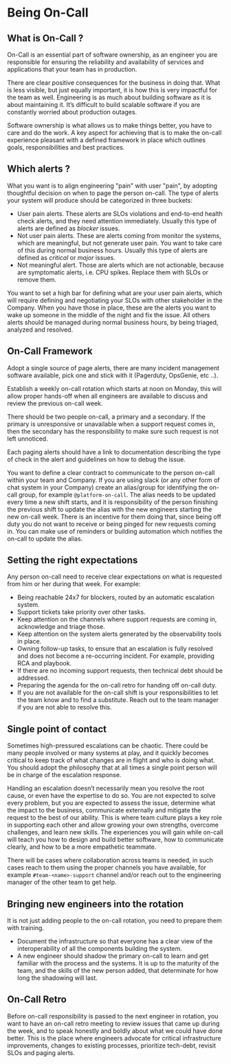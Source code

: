 # Being On-Call

## What is On-Call ?

On-Call is an essential part of software ownership, as an engineer you are responsible for ensuring the reliability and availability of services and applications that your team has in production. 

There are clear positive consequences for the business in doing that. What is less visible, but just equally important, it is how this is very impactful for the team as well. Engineering is as much about building software as it is about maintaining it. It’s difficult to build scalable software if you are constantly worried about production outages. 

Software ownership is what allows us to make things better, you have to care and do the work. A key aspect for achieving that is to make the on-call experience pleasant with a defined framework in place which outlines goals, responsibilities and best practices.

## Which alerts ?

What you want is to align engineering "pain" with user "pain", by adopting thoughtful decision on when to page the person on-call. The type of alerts your system will produce should be categorized in three buckets:

* User pain alerts. These alerts are SLOs violations and end-to-end health check alerts, and they need attention immediately. Usually this type of alerts are defined as _blocker_ issues.
* Not user pain alerts. These are alerts coming from monitor the systems, which are meaningful, but not generate user pain. You want to take care of this during normal business hours. Usually this type of alerts are defined as _critical_ or _major_ issues.
* Not meaningful alert. Those are alerts which are not actionable, because are symptomatic alerts, i.e. CPU spikes. Replace them with SLOs or remove them.

You want to set a high bar for defining what are your user pain alerts, which will require defining and negotiating your SLOs with other stakeholder in the Company. When you have those in place, these are the alerts you want to wake up someone in the middle of the night and fix the issue. All others alerts should be managed during normal business hours, by being triaged, analyzed and resolved.


## On-Call Framework

Adopt a single source of page alerts, there are many incident management software available, pick one and stick with it (Pagerduty, OpsGenie, etc ..).

Establish a weekly on-call rotation which starts at noon on Monday, this will allow proper hands-off when all engineers are available to discuss and review the previous on-call week.

There should be two people on-call, a primary and a secondary. If the primary is unresponsive or unavailable when a support request comes in, then the secondary has the responsibility to make sure such request is not left unnoticed.

Each paging alerts should have a link to documentation describing the type of check in the alert and guidelines on how to debug the issue. 

You want to define a clear contract to communicate to the person on-call within your team and Company. If you are using slack (or any other form of chat system in your Company) create an alias/group for identifying the on-call group, for example `@platform-on-call`. The alias needs to be updated every time a new shift starts, and it is responsibility of the person finishing the previous shift to update the alias with the new engineers starting the new on-call week. There is an incentive for them doing that, since being off duty you do not want to receive or being pinged for new requests coming in. You can make use of reminders or building automation which notifies the on-call to update the alias.

## Setting the right expectations

Any person on-call need to receive clear expectations on what is requested from him or her during that week. For example:

* Being reachable 24x7 for blockers, routed by an automatic escalation system. 
* Support tickets take priority over other tasks.
* Keep attention on the channels where support requests are coming in, acknowledge and triage those.
* Keep attention on the system alerts generated by the observability tools in place.
* Owning follow-up tasks, to ensure that an escalation is fully resolved and does not become a re-occurring incident. For example, providing RCA and playbook.
* If there are no incoming support requests, then technical debt should be addressed.
* Preparing the agenda for the on-call retro for handing off on-call duty.
* If you are not available for the on-call shift is your responsibilities to let the team know and to find a substitute. Reach out to the team manager if you are not able to resolve this.

## Single point of contact

Sometimes high-pressured escalations can be chaotic. There could be many people involved or many systems at play, and it quickly becomes critical to keep track of what changes are in flight and who is doing what. You should adopt the philosophy that at all times a single point person will be in charge of the escalation response.

Handling an escalation doesn’t necessarily mean you resolve the root cause, or even have the expertise to do so. You are not expected to solve every problem, but you are expected to assess the issue, determine what the impact to the business, communicate externally and mitigate the request to the best of our ability. This is where team culture plays a key role in supporting each other and allow growing your own strengths, overcome challenges, and learn new skills. The experiences you will gain while on-call will teach you how to design and build better software, how to communicate clearly, and how to be a more empathetic teammate.

There will be cases where collaboration across teams is needed, in such cases reach to them using the proper channels you have available, for example `#team-<name>-support` channel and/or reach out to the engineering manager of the other team to get help. 

## Bringing new engineers into the rotation

It is not just adding people to the on-call rotation, you need to prepare them with training. 

* Document the infrastructure so that everyone has a clear view of the interoperability of all the components building the system.
* A new engineer should shadow the primary on-call to learn and get familiar with the process and the systems. It is up to the maturity of the team, and the skills of the new person added, that determinate for how long the shadowing will last. 

## On-Call Retro

Before on-call responsibility is passed to the next engineer in rotation, you want to have an on-call retro meeting to review issues that came up during the week, and to speak honestly and boldly about what we could have done better. This is the place where engineers advocate for critical infrastructure improvements, changes to existing processes, prioritize tech-debt, revisit SLOs and paging alerts.

